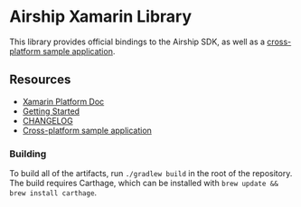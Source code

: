 # Airship Xamarin Library

This library provides official bindings to the Airship SDK, as well as a [cross-platform sample application](SampleApp).

## Resources

- [Xamarin Platform Doc](http://docs.urbanairship.com/platform/xamarin.html)
- [Getting Started](GettingStarted.md)
- [CHANGELOG](CHANGELOG.md)
- [Cross-platform sample application](SampleApp)

### Building

To build all of the artifacts, run `./gradlew build` in the root of the repository.
The build requires Carthage, which can be installed with `brew update && brew install carthage`.

